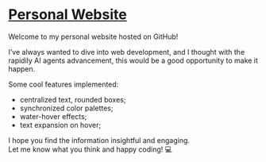# [Personal Website](https://rafaelgildin.github.io)

Welcome to my personal website hosted on GitHub!

I’ve always wanted to dive into web development, and I thought with the rapidily AI agents advancement, this would be a good opportunity to make it happen.

Some cool features implemented:
- centralized text, rounded boxes;
- synchronized color palettes;
- water-hover effects;
- text expansion on hover;

I hope you find the information insightful and engaging.</br>
Let me know what you think and happy coding! 💻
